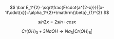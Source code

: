 $$ \bar E_1^{2}=\sqrt\frac{F\cdot{a^{2-x}}}{(x-1)\cdot{x}}+\alpha_1^{2}+\mathrm{\beta}_{1}^{2} $$

$$ sin2x = 2sin\cdot cosx $$

$$ Cr(OH)_3+3NaOH \to Na_3[Cr(OH)_6] $$
